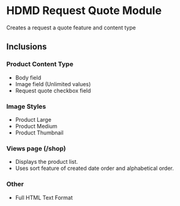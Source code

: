 # HDMD Request Quote Module
Creates a request a quote feature and content type

## Inclusions

### Product Content Type
- Body field
- Image field (Unlimited values)
- Request quote checkbox field

### Image Styles
- Product Large
- Product Medium
- Product Thumbnail

### Views page (/shop)
- Displays the product list.
- Uses sort feature of created date order and alphabetical order.

### Other
- Full HTML Text Format

[Drupal Profile]: https://www.drupal.org/user/2523544/